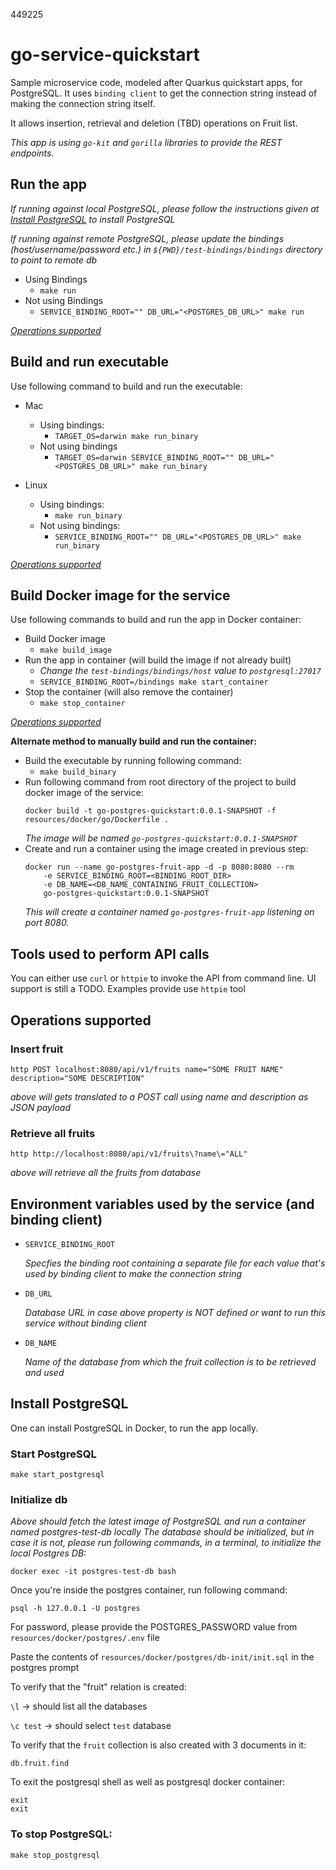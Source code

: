 449225
# go-service-quickstart
Sample microservice code, modeled after Quarkus quickstart apps, for PostgreSQL. It uses `binding client`
to get the connection string instead of making the connection string itself.

It allows insertion, retrieval and deletion (TBD) operations on Fruit list.

_This app is using `go-kit` and `gorilla` libraries to provide the REST endpoints._

## Run the app
_If running against local PostgreSQL, please follow the instructions given at
[Install PostgreSQL](#install-postgresql) to install PostgreSQL_

_If running against remote PostgreSQL, please update the bindings (host/username/password etc.)
in `${PWD}/test-bindings/bindings` directory to point to remote db_
 
  * Using Bindings
    * `make run`
  * Not using Bindings
    * `SERVICE_BINDING_ROOT="" DB_URL="<POSTGRES_DB_URL>" make run`

_[Operations supported](#operations-supported)_


## Build and run executable
Use following command to build and run the executable:

* Mac
  * Using bindings:
    * `TARGET_OS=darwin make run_binary`
  * Not using bindings
    * `TARGET_OS=darwin SERVICE_BINDING_ROOT="" DB_URL="<POSTGRES_DB_URL>" make run_binary`

* Linux 
  * Using bindings:
    * `make run_binary`
  * Not using bindings:
    * `SERVICE_BINDING_ROOT="" DB_URL="<POSTGRES_DB_URL>" make run_binary`

_[Operations supported](#operations-supported)_


## Build Docker image for the service
Use following commands to build and run the app in Docker container:

* Build Docker image
  * `make build_image`
* Run the app in container (will build the image if not already built)
  * _Change the `test-bindings/bindings/host` value to `postgresql:27017`_
  * `SERVICE_BINDING_ROOT=/bindings make start_container`
* Stop the container (will also remove the container)
  * `make stop_container`

_[Operations supported](#operations-supported)_


**Alternate method to manually build and run the container:**

* Build the executable by running following command:
  * `make build_binary`
* Run following command from root directory of the project to build docker image of the service:
  ```
  docker build -t go-postgres-quickstart:0.0.1-SNAPSHOT -f resources/docker/go/Dockerfile .
  ```
  _The image will be named `go-postgres-quickstart:0.0.1-SNAPSHOT`_
* Create and run a container using the image created in previous step:
  ```
  docker run --name go-postgres-fruit-app -d -p 8080:8080 --rm
      -e SERVICE_BINDING_ROOT=<BINDING_ROOT_DIR>
      -e DB_NAME=<DB_NAME_CONTAINING_FRUIT_COLLECTION>
      go-postgres-quickstart:0.0.1-SNAPSHOT
  ```
  _This will create a container named `go-postgres-fruit-app` listening on port 8080._  

## Tools used to perform API calls
You can either use `curl` or `httpie` to invoke the API from command line.
UI support is still a TODO. Examples provide use `httpie` tool

## Operations supported
### Insert fruit

`http POST localhost:8080/api/v1/fruits name="SOME FRUIT NAME" description="SOME DESCRIPTION"`

_above will gets translated to a POST call using name and description as JSON payload_

### Retrieve all fruits

`http http://localhost:8080/api/v1/fruits\?name\="ALL"`

_above will retrieve all the fruits from database_


## Environment variables used by the service (and binding client)
* `SERVICE_BINDING_ROOT`

  _Specfies the binding root containing a separate file for each value that's used by
   binding client to make the connection string_
* `DB_URL`

  _Database URL in case above property is NOT defined or want to run this service without binding client_
* `DB_NAME`

  _Name of the database from which the fruit collection is to be retrieved and used_


## Install PostgreSQL
One can install PostgreSQL in Docker, to run the app locally.

### Start PostgreSQL

`make start_postgresql`

### Initialize db
_Above should fetch the latest image of PostgreSQL and run a container named postgres-test-db locally
The database should be initialized, but in case it is not, please run following commands, in a
terminal, to initialize the local Postgres DB:_

`docker exec -it postgres-test-db bash`

Once you're inside the postgres container, run following command:

`psql -h 127.0.0.1 -U postgres`

For password, please provide the POSTGRES_PASSWORD value from `resources/docker/postgres/.env` file

Paste the contents of `resources/docker/postgres/db-init/init.sql` in the postgres prompt

To verify that the "fruit" relation is created:

`\l` -> should list all the databases

`\c test` -> should select `test` database

To verify that the `fruit` collection is also created with 3 documents in it:

`db.fruit.find`

To exit the postgresql shell as well as postgresql docker container:
```
exit
exit 
```

### To stop PostgreSQL:

`make stop_postgresql`
